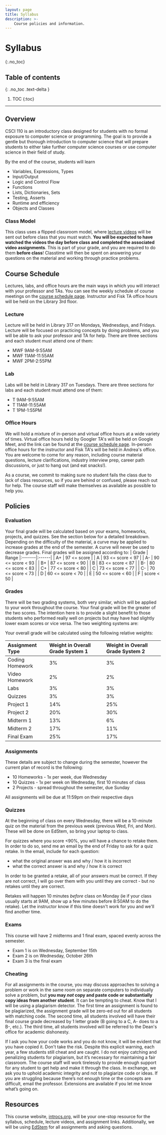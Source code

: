 ```yaml
---
layout: page
title: Syllabus
description: >-
    Course policies and information.
---
```


# Syllabus
{:.no_toc}

## Table of contents
{: .no_toc .text-delta }

1. TOC
{:toc}

---
## Overview
CSCI 110 is an introductory class designed for students with no formal exposure to computer science or programming. The goal is to provide a gentle but thorough introduction to computer science that will prepare students to either take further computer science courses or use computer science in their field of study.

By the end of the course, students will learn
 - Variables, Expressions, Types
 - Input/Output
 - Logic and Control Flow
 - Functions
 - Lists, Dictionaries, Sets
 - Testing, Asserts
 - Runtime and efficiency
 - Objects and Classes

### Class Model
This class uses a flipped classroom model, where [lecture videos](https://youtube.com/@csci110) will be sent out before class that you must watch. **You will be expected to have watched the videos the day before class and completed the associated video assignments**. This is part of your grade, and you are required to do them **before class**! Classtime will then be spent on answering your questions on the material and working through practice problems.

## Course Schedule
Lectures, labs, and office hours are the main ways in which you will interact with your professor and TAs. You can see the weekly schedule of course meetings on the [course schedule page](schedule.md). Instructor and Fisk TA office hours will be held on the Library 3rd floor.

### Lecture
Lecture will be held in Library 317 on Mondays, Wednesdays, and Fridays. Lecture will be focused on practicing concepts by doing problems, and you will be able to ask your professor and TA for help. There are three sections and each student must attend one of them:
- MWF 9AM-9:55AM
- MWF 11AM-11:55AM
- MWF 2PM-2:55PM

### Lab
Labs will be held in Library 317 on Tuesdays. There are three sections for labs and each student must attend one of them:
- T 9AM-9:55AM
- T 11AM-11:55AM
- T 1PM-1:55PM

### Office Hours
We will hold a mixture of in-person and virtual office hours at a wide variety of times. Virtual office hours held by Googler TA's will be held on Google Meet, and the link can be found at the [course schedule page](schedule.md). In-person office hours for the instructor and Fisk TA's will be held in Andrea's office. You are welcome to come for any reason, including course material questions, lecture clarifications, industry interview prep, career path discussions, or just to hang out (and eat snacks!). 

As a course, we commit to making sure no student fails the class due to lack of class resources, so if you are behind or confused, please reach out for help. The course staff will make themselves as available as possible to help you.

## Policies

### Evaluation
Your final grade will be calculated based on your exams, homeworks, projects, and quizzes. See the section below for a detailed breakdown. Depending on the difficulty of the material, a curve may be applied to increase grades at the end of the semester. A curve will never be used to decrease grades. Final grades will be assigned according to:
| Grade | Range
|:-------|:------|
| A+ | 97 <= score |
| A | 93 <= score < 97 |
| A- | 90 <= score < 93 |
| B+ | 87 <= score < 90 |
| B | 83 <= score < 87 |
| B- | 80 <= score < 83 |
| C+ | 77 <= score < 80 |
| C | 73 <= score < 77 |
| C- | 70 <= score < 73 |
| D | 60 <= score < 70 |
| E | 50 <= score < 60 |
| F | score < 50 |

### Grades
There will be two grading systems, both very similar, which will be applied to your work throughout the course. Your final grade will be the greater of the two scores. The intention here is to provide a slight benefit to those students who performed really well on projects but may have had slightly lower exam scores or vice versa. The two weighting systems are:

Your overall grade will be calculated using the following relative weights:

| Assignment Type | Weight in Overall Grade System 1 | Weight in Overall Grade System 2
|:-------------|:------------------|:------------------|
| Coding Homework | 3% | 3% |
| Video Homework | 2% | 2% |
| Labs | 3% | 3% |
| Quizzes | 3% | 3% |
| Project 1 | 14% | 25% |
| Project 2 | 20% | 30% |
| Midterm 1 | 13% | 6% |
| Midterm 2 | 17% | 11% | 
| Final Exam | 25% | 17% | 

### Assignments
These details are subject to change during the semester, however the current plan of record is the following:

- 10 Homeworks - 1x per week, due Wednesday
- 10 Quizzes - 1x per week on Wednesday, first 10 minutes of class
- 2 Projects - spread throughout the semester, due Sunday

All assignments will be due at 11:59pm on their respective days

### Quizzes
At the beginning of class on every Wednesday, there will be a 10-minute quiz on the material from the previous week (previous Wed, Fri, and Mon). These will be done on EdStem, so bring your laptop to class.

For quizzes where you score <90%, you will have a chance to retake them. In order to do so, send me an email by the end of Friday to ask for a quiz retake. In the email, include for each question:
- what the original answer was and why / how it is incorrect
- what the correct answer is and why / how it is correct

In order to be granted a retake, all of your answers must be correct. If they are not correct, I will go over them with you until they are correct - but no retakes until they are correct.

Retakes will happen 10 minutes _before_ class on Monday (ie if your class usually starts at 9AM, show up a few minutes before 8:50AM to do the retake). Let the instructor know if this time doesn't work for you and we'll find another time.

### Exams
This course will have 2 midterms and 1 final exam, spaced evenly across the semester. 
- Exam 1 is on Wednesday, September 15th
- Exam 2 is on Wednesday, October 26th 
- Exam 3 is the final exam

### Cheating
For all assignments in the course, you may discuss approaches to solving a problem or work in the same room on separate computers to individually solve a problem, but **you may *not* copy and paste code or substantially copy ideas from another student**. It can be tempting to cheat. Know that I will be using a plagiarism detector. The first time an assignment is found to be plagiarized, the assignment grade will be zero-ed out for all students with matching code. The second time, all students involved will have their final course grade decreased by 1 letter grade (B going to a C, A- does to a B-, etc.). The third time, all students involved will be referred to the Dean's office for academic dishonesty. 

If I ask you how your code works and you do not know, it will be evident that you have copied it. Don't take the risk. Despite this explicit warning, each year, a few students still cheat and are caught. I do not enjoy catching and penalizing students for plagiarism, but it’s necessary for maintaining a fair classroom. The course staff will work tirelessly to provide enough support for any student to get help and make it through the class. In exchange, we ask you to uphold academic integrity and not to plagiarize code or ideas. If you are struggling because there’s not enough time or the concepts are difficult, email the professor. Extensions are available if you let me know what’s going on.

## Resources
This course website, [introcs.org](http://www.introcs.org), will be your one-stop resource for the syllabus, schedule, lecture videos, and assignment links. Additionally, we will be using [EdStem](https://edstem.org/us/courses/41289) for all assignments and asking questions.
